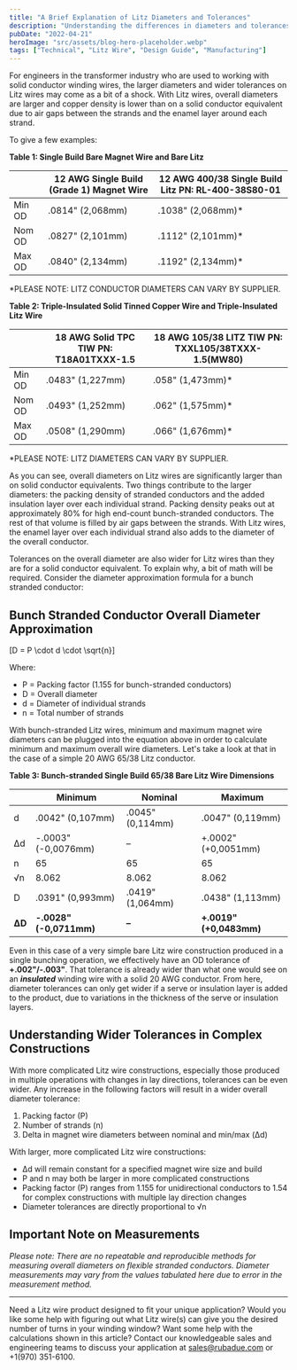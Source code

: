 ```yaml
---
title: "A Brief Explanation of Litz Diameters and Tolerances"
description: "Understanding the differences in diameters and tolerances between solid conductor winding wires and Litz wires for transformer industry engineers."
pubDate: "2022-04-21"
heroImage: "src/assets/blog-hero-placeholder.webp"
tags: ["Technical", "Litz Wire", "Design Guide", "Manufacturing"]
---
```


For engineers in the transformer industry who are used to working with solid conductor winding wires, the larger diameters and wider tolerances on Litz wires may come as a bit of a shock. With Litz wires, overall diameters are larger and copper density is lower than on a solid conductor equivalent due to air gaps between the strands and the enamel layer around each strand.

To give a few examples:

**Table 1: Single Build Bare Magnet Wire and Bare Litz**

| | 12 AWG Single Build (Grade 1) Magnet Wire | 12 AWG 400/38 Single Build Litz PN: RL-400-38S80-01 |
|---|---|---|
| Min OD | .0814" (2,068mm) | .1038" (2,068mm)* |
| Nom OD | .0827" (2,101mm) | .1112" (2,101mm)* |
| Max OD | .0840" (2,134mm) | .1192" (2,134mm)* |

*PLEASE NOTE: LITZ CONDUCTOR DIAMETERS CAN VARY BY SUPPLIER.

**Table 2: Triple-Insulated Solid Tinned Copper Wire and Triple-Insulated Litz Wire**

| | 18 AWG Solid TPC TIW PN: T18A01TXXX-1.5 | 18 AWG 105/38 LITZ TIW PN: TXXL105/38TXXX-1.5(MW80) |
|---|---|---|
| Min OD | .0483" (1,227mm) | .058" (1,473mm)* |
| Nom OD | .0493" (1,252mm) | .062" (1,575mm)* |
| Max OD | .0508" (1,290mm) | .066" (1,676mm)* |

*PLEASE NOTE: LITZ DIAMETERS CAN VARY BY SUPPLIER.

As you can see, overall diameters on Litz wires are significantly larger than on solid conductor equivalents. Two things contribute to the larger diameters: the packing density of stranded conductors and the added insulation layer over each individual strand. Packing density peaks out at approximately 80% for high end-count bunch-stranded conductors. The rest of that volume is filled by air gaps between the strands. With Litz wires, the enamel layer over each individual strand also adds to the diameter of the overall conductor.

Tolerances on the overall diameter are also wider for Litz wires than they are for a solid conductor equivalent. To explain why, a bit of math will be required. Consider the diameter approximation formula for a bunch stranded conductor:

## Bunch Stranded Conductor Overall Diameter Approximation

\[D = P \cdot d \cdot \sqrt{n}\]

Where:
- P = Packing factor (1.155 for bunch-stranded conductors)
- D = Overall diameter
- d = Diameter of individual strands
- n = Total number of strands

With bunch-stranded Litz wires, minimum and maximum magnet wire diameters can be plugged into the equation above in order to calculate minimum and maximum overall wire diameters. Let's take a look at that in the case of a simple 20 AWG 65/38 Litz conductor.

**Table 3: Bunch-stranded Single Build 65/38 Bare Litz Wire Dimensions**

| | Minimum | Nominal | Maximum |
|---|---|---|---|
| d | .0042" (0,107mm) | .0045" (0,114mm) | .0047" (0,119mm) |
| Δd | -.0003" (-0,0076mm) | – | +.0002" (+0,0051mm) |
| n | 65 | 65 | 65 |
| √n | 8.062 | 8.062 | 8.062 |
| D | .0391" (0,993mm) | .0419" (1,064mm) | .0438" (1,113mm) |
| **ΔD** | **-.0028" (-0,0711mm)** | **–** | **+.0019" (+0,0483mm)** |

Even in this case of a very simple bare Litz wire construction produced in a single bunching operation, we effectively have an OD tolerance of **+.002"/-.003"**. That tolerance is already wider than what one would see on an **_insulated_** winding wire with a solid 20 AWG conductor. From here, diameter tolerances can only get wider if a serve or insulation layer is added to the product, due to variations in the thickness of the serve or insulation layers.

## Understanding Wider Tolerances in Complex Constructions

With more complicated Litz wire constructions, especially those produced in multiple operations with changes in lay directions, tolerances can be even wider. Any increase in the following factors will result in a wider overall diameter tolerance:

1. Packing factor (P)
2. Number of strands (n)
3. Delta in magnet wire diameters between nominal and min/max (Δd)

With larger, more complicated Litz wire constructions:
- Δd will remain constant for a specified magnet wire size and build
- P and n may both be larger in more complicated constructions
- Packing factor (P) ranges from 1.155 for unidirectional conductors to 1.54 for complex constructions with multiple lay direction changes
- Diameter tolerances are directly proportional to √n

## Important Note on Measurements

_Please note: There are no repeatable and reproducible methods for measuring overall diameters on flexible stranded conductors. Diameter measurements may vary from the values tabulated here due to error in the measurement method._

---

Need a Litz wire product designed to fit your unique application? Would you like some help with figuring out what Litz wire(s) can give you the desired number of turns in your winding window? Want some help with the calculations shown in this article? Contact our knowledgeable sales and engineering teams to discuss your application at sales@rubadue.com or +1(970) 351-6100.
